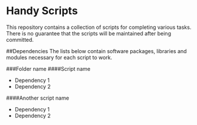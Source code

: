 # Handy Scripts
This repository contains a collection of scripts for completing various tasks. There is no guarantee that the scripts will be maintained after being committed.

##Dependencies
The lists below contain software packages, libraries and modules necessary for each script to work.

###Folder name
####Script name
- Dependency 1
- Dependency 2

####Another script name
- Dependency 1
- Dependency 2
